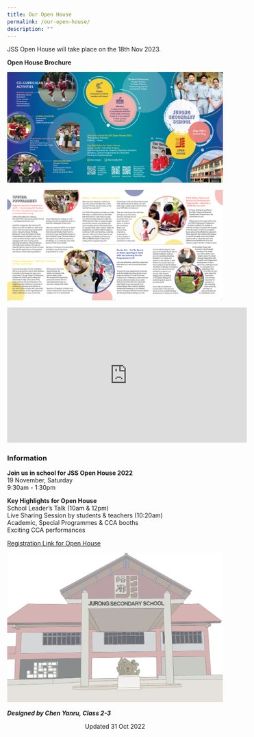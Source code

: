 ```yaml
---
title: Our Open House
permalink: /our-open-house/
description: ""
---
```

JSS Open House will take place on the 18th Nov 2023.



**Open House Brochure**

![](/images/Open%20House%20Brochure%20Page%201.png)

![](/images/Open%20House%20Brochure%20Page%202.png)

<iframe width="560" height="315" src="https://www.youtube.com/embed/MP1cQUzX8a4?start=3" title="YouTube video player" frameborder="0" allow="accelerometer; autoplay; clipboard-write; encrypted-media; gyroscope; picture-in-picture" allowfullscreen=""></iframe>

### Information

**Join us in school for JSS Open House 2022**  
19 November, Saturday  
9:30am - 1:30pm  
  
**Key Highlights for Open House**  
School Leader’s Talk (10am &amp; 12pm)  
Live Sharing Session by students &amp; teachers (10:20am)  
Academic, Special Programmes &amp; CCA booths  
Exciting CCA performances  
  

[Registration Link for Open House](https://forms.gle/GEdew5bbEoC8ZGGw6)

![](/images/Monochromatic%20painting%20-%20JSS%20School%20Facade%2013%20Apr%202022%20at%201_35%20PM.png)

_**Designed by Chen Yanru, Class 2-3**_

<center> Updated 31 Oct 2022 </center>